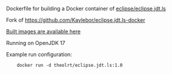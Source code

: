 Dockerfile for building a Docker container of [eclipse/eclipse.jdt.ls](https://github.com/eclipse-jdtls/eclipse.jdt.ls)

Fork of https://github.com/Kaylebor/eclipse.jdt.ls-docker

[Built images are available here](https://hub.docker.com/r/theolrt/eclipse.jdt.ls)

Running on OpenJDK 17

Example run configuration:

        docker run -d theolrt/eclipse.jdt.ls:1.0
